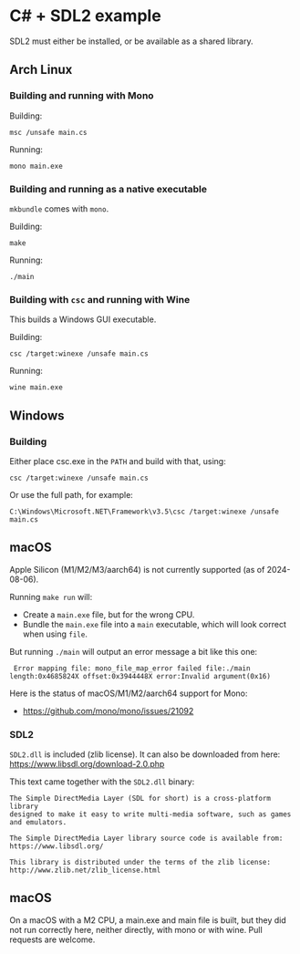 # C# + SDL2 example

SDL2 must either be installed, or be available as a shared library.

## Arch Linux

### Building and running with Mono

Building:

    msc /unsafe main.cs

Running:

    mono main.exe

### Building and running as a native executable

`mkbundle` comes with `mono`.

Building:

    make

Running:

    ./main

### Building with `csc` and running with Wine

This builds a Windows GUI executable.

Building:

    csc /target:winexe /unsafe main.cs

Running:

    wine main.exe

## Windows

### Building

Either place csc.exe in the `PATH` and build with that, using:

    csc /target:winexe /unsafe main.cs

Or use the full path, for example:

    C:\Windows\Microsoft.NET\Framework\v3.5\csc /target:winexe /unsafe main.cs

## macOS

Apple Silicon (M1/M2/M3/aarch64) is not currently supported (as of 2024-08-06).

Running `make run` will:

* Create a `main.exe` file, but for the wrong CPU.
* Bundle the `main.exe` file into a `main` executable, which will look correct when using `file`.

But running `./main` will output an error message a bit like this one:

     Error mapping file: mono_file_map_error failed file:./main length:0x4685824X offset:0x3944448X error:Invalid argument(0x16)

Here is the status of macOS/M1/M2/aarch64 support for Mono:

* https://github.com/mono/mono/issues/21092

### SDL2

`SDL2.dll` is included (zlib license). It can also be downloaded from here: https://www.libsdl.org/download-2.0.php

This text came together with the `SDL2.dll` binary:

```
The Simple DirectMedia Layer (SDL for short) is a cross-platform library
designed to make it easy to write multi-media software, such as games
and emulators.

The Simple DirectMedia Layer library source code is available from:
https://www.libsdl.org/

This library is distributed under the terms of the zlib license:
http://www.zlib.net/zlib_license.html
```

## macOS

On a macOS with a M2 CPU, a main.exe and main file is built, but they did not run correctly here, neither directly, with mono or with wine. Pull requests are welcome.
